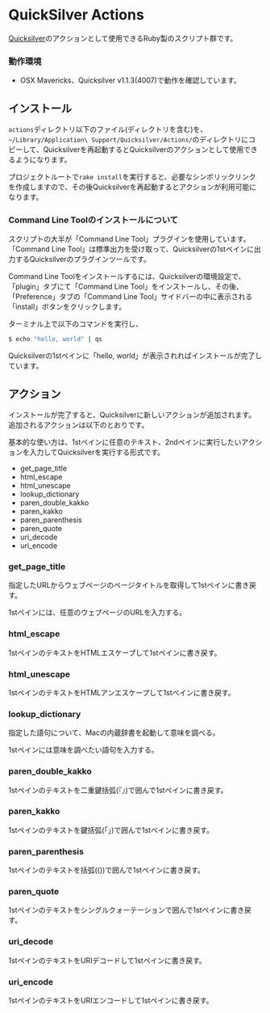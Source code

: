 # QuickSilver Actions

[Quicksilver](http://qsapp.com)のアクションとして使用できるRuby製のスクリプト群です。

### 動作環境

- OSX Mavericks、Quicksilver v1.1.3(4007)で動作を確認しています。

## インストール

`actions`ディレクトリ以下のファイル(ディレクトリを含む)を、`~/Library/Application\ Support/Quicksilver/Actions/`のディレクトリにコピーして、Quicksilverを再起動するとQuicksilverのアクションとして使用できるようになります。

プロジェクトルートで`rake install`を実行すると、必要なシンボリックリンクを作成しますので、その後Quicksilverを再起動するとアクションが利用可能になります。

### Command Line Toolのインストールについて

スクリプトの大半が「Command Line Tool」プラグインを使用しています。「Command Line Tool」は標準出力を受け取って、Quicksilverの1stペインに出力するQuicksilverのプラグインツールです。

Command Line Toolをインストールするには、Quicksilverの環境設定で、「plugin」タブにて「Command Line Tool」をインストールし、その後、「Preference」タブの「Command Line Tool」サイドバーの中に表示される「install」ボタンをクリックします。

ターミナル上で以下のコマンドを実行し、

```bash
$ echo "hello, world" | qs
```

Quicksilverの1stペインに「hello, world」が表示されればインストールが完了しています。

## アクション

インストールが完了すると、Quicksilverに新しいアクションが追加されます。追加されるアクションは以下のとおりです。

基本的な使い方は、1stペインに任意のテキスト、2ndペインに実行したいアクションを入力してQuicksilverを実行する形式です。

- get\_page\_title
- html\_escape
- html\_unescape
- lookup\_dictionary
- paren\_double\_kakko
- paren\_kakko
- paren\_parenthesis
- paren\_quote
- uri\_decode
- uri\_encode

### get\_page\_title

指定したURLからウェブページのページタイトルを取得して1stペインに書き戻す。

1stペインには、任意のウェブページのURLを入力する。

### html\_escape

1stペインのテキストをHTMLエスケープして1stペインに書き戻す。

### html\_unescape

1stペインのテキストをHTMLアンエスケープして1stペインに書き戻す。

### lookup\_dictionary

指定した語句について、Macの内蔵辞書を起動して意味を調べる。

1stペインには意味を調べたい語句を入力する。

### paren\_double\_kakko

1stペインのテキストを二重鍵括弧(『』)で囲んで1stペインに書き戻す。

### paren\_kakko

1stペインのテキストを鍵括弧(「」)で囲んで1stペインに書き戻す。

### paren\_parenthesis

1stペインのテキストを括弧(())で囲んで1stペインに書き戻す。

### paren\_quote

1stペインのテキストをシングルクォーテーションで囲んで1stペインに書き戻す。

### uri\_decode

1stペインのテキストをURIデコードして1stペインに書き戻す。

### uri\_encode

1stペインのテキストをURIエンコードして1stペインに書き戻す。

